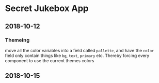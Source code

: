 # Secret Jukebox App

## 2018-10-12

### Themeing

move all the color variables into a field called `pallette`, and have the `color` field only contain things like `bg`, `text`, `primary` etc.
Thereby forcing every component to use the current themes colors

## 2018-10-15
